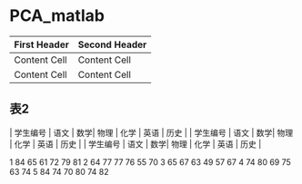 # PCA_matlab
| First Header  | Second Header |
| ------------- | ------------- |
| Content Cell  | Content Cell  |
| Content Cell  | Content Cell  |

## 表2
| 学生编号 | 语文 | 数学| 物理 | 化学 | 英语 | 历史 |
| 学生编号 | 语文 | 数学| 物理 | 化学 | 英语 | 历史 |
| 学生编号 | 语文 | 数学| 物理 | 化学 | 英语 | 历史 |

1	84	65	61	72	79	81
2	64	77	77	76	55	70
3	65	67	63	49	57	67
4	74	80	69	75	63	74
5	84	74	70	80	74	82

